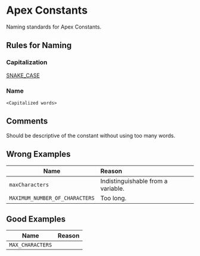# Apex Constants

Naming standards for Apex Constants.

## Rules for Naming

### Capitalization

[SNAKE_CASE](casing-styles.md#snake-case)

### Name

```<Capitalized words>```

## Comments

Should be descriptive of the constant without using too many words.

## Wrong Examples

| Name | Reason |
|------|:-------|
| ```maxCharacters``` | Indistinguishable from a variable. |
| ```MAXIMUM_NUMBER_OF_CHARACTERS``` | Too long. |

## Good Examples

| Name | Reason |
|------|:-------|
| ```MAX_CHARACTERS``` | |

